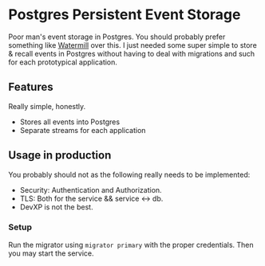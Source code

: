 # Postgres Persistent Event Storage
Poor man's event storage in Postgres.  You should probably prefer something like [Watermill](https://watermill.io/) over
this.  I just needed some super simple to store & recall events in Postgres without having to deal with migrations and
such for each prototypical application.

## Features
Really simple, honestly.
* Stores all events into Postgres
* Separate streams for each application

## Usage in production
You probably should not as the following really needs to be implemented:
* Security: Authentication and Authorization. 
* TLS: Both for the service && service <-> db.
* DevXP is not the best.

### Setup
Run the migrator using `migrator primary` with the proper credentials.  Then you may start the service.
